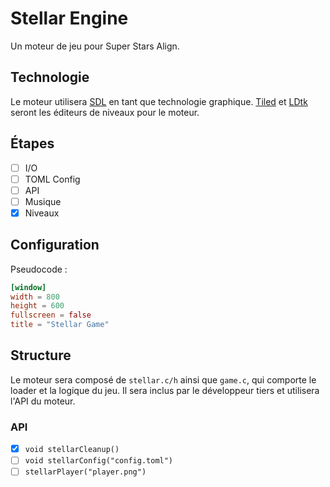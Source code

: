 
# Stellar Engine

Un moteur de jeu pour Super Stars Align.

## Technologie

Le moteur utilisera [SDL](https://libsdl.com) en tant que technologie graphique.
[Tiled](https://www.mapeditor.org/) et [LDtk](https://ldtk.io) seront les éditeurs de niveaux pour le moteur.

## Étapes

- [ ] I/O
- [ ] TOML Config
- [ ] API
- [ ] Musique
- [x] Niveaux

## Configuration

Pseudocode :
```toml
[window]
width = 800
height = 600
fullscreen = false
title = "Stellar Game"

```
## Structure

Le moteur sera composé de `stellar.c/h` ainsi que `game.c`, qui comporte le loader et la logique du jeu.
Il sera inclus par le développeur tiers et utilisera l'API du moteur.

### API

- [x] `void stellarCleanup()`
- [ ] `void stellarConfig("config.toml")`
- [ ] `stellarPlayer("player.png")`
